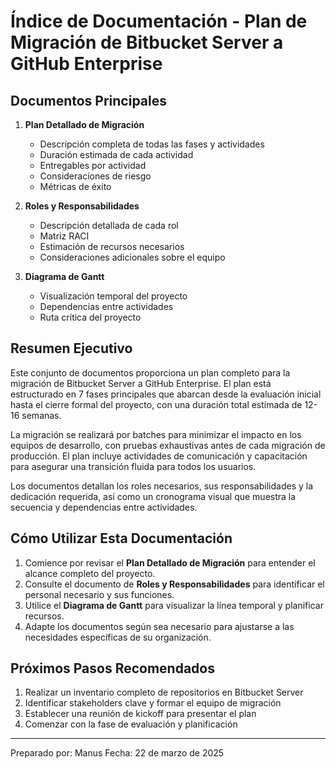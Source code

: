 # Índice de Documentación - Plan de Migración de Bitbucket Server a GitHub Enterprise

## Documentos Principales

1. **Plan Detallado de Migración**
   - Descripción completa de todas las fases y actividades
   - Duración estimada de cada actividad
   - Entregables por actividad
   - Consideraciones de riesgo
   - Métricas de éxito

2. **Roles y Responsabilidades**
   - Descripción detallada de cada rol
   - Matriz RACI
   - Estimación de recursos necesarios
   - Consideraciones adicionales sobre el equipo

3. **Diagrama de Gantt**
   - Visualización temporal del proyecto
   - Dependencias entre actividades
   - Ruta crítica del proyecto

## Resumen Ejecutivo

Este conjunto de documentos proporciona un plan completo para la migración de Bitbucket Server a GitHub Enterprise. El plan está estructurado en 7 fases principales que abarcan desde la evaluación inicial hasta el cierre formal del proyecto, con una duración total estimada de 12-16 semanas.

La migración se realizará por batches para minimizar el impacto en los equipos de desarrollo, con pruebas exhaustivas antes de cada migración de producción. El plan incluye actividades de comunicación y capacitación para asegurar una transición fluida para todos los usuarios.

Los documentos detallan los roles necesarios, sus responsabilidades y la dedicación requerida, así como un cronograma visual que muestra la secuencia y dependencias entre actividades.

## Cómo Utilizar Esta Documentación

1. Comience por revisar el **Plan Detallado de Migración** para entender el alcance completo del proyecto.
2. Consulte el documento de **Roles y Responsabilidades** para identificar el personal necesario y sus funciones.
3. Utilice el **Diagrama de Gantt** para visualizar la línea temporal y planificar recursos.
4. Adapte los documentos según sea necesario para ajustarse a las necesidades específicas de su organización.

## Próximos Pasos Recomendados

1. Realizar un inventario completo de repositorios en Bitbucket Server
2. Identificar stakeholders clave y formar el equipo de migración
3. Establecer una reunión de kickoff para presentar el plan
4. Comenzar con la fase de evaluación y planificación

---

Preparado por: Manus
Fecha: 22 de marzo de 2025

